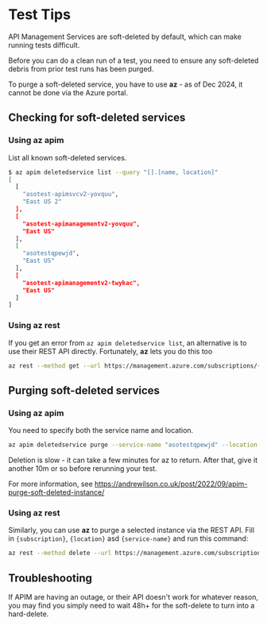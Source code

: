 # Test Tips

API Management Services are soft-deleted by default, which can make running tests difficult. 

Before you can do a clean run of a test, you need to ensure any soft-deleted debris from prior test runs has been purged. 

To purge a soft-deleted service, you have to use **az** - as of Dec 2024, it cannot be done via the Azure portal.

## Checking for soft-deleted services

### Using az apim

List all known soft-deleted services.

```bash
$ az apim deletedservice list --query "[].[name, location]"
[
  [
    "asotest-apimsvcv2-yovquu",
    "East US 2"
  ],
  [
    "asotest-apimanagementv2-yovquu",
    "East US"
  ],
  [
    "asotestqpewjd",
    "East US"
  ],
  [
    "asotest-apimanagementv2-twykac",
    "East US"
  ]
]
```

### Using az rest

If you get an error from `az apim deletedservice list`, an alternative is to use their REST API directly. Fortunately, **az** lets you do this too

``` bash
az rest --method get --url https://management.azure.com/subscriptions/{subscription}/providers/Microsoft.ApiManagement/deletedservices?api-version=2021-08-01
```

## Purging soft-deleted services

### Using az apim

You need to specify both the service name and location.

```bash
az apim deletedservice purge --service-name "asotestqpewjd" --location "eastus"
```

Deletion is slow - it can take a few minutes for az to return. After that, give it another 10m or so before rerunning your test.

For more information, see https://andrewilson.co.uk/post/2022/09/apim-purge-soft-deleted-instance/

### Using az rest

Similarly, you can use **az** to purge a selected instance via the REST API. Fill in `{subscription}`, `{location}` asd `{service-name}` and run this command:

``` bash
az rest --method delete --url https://management.azure.com/subscriptions/{subscription}/providers/Microsoft.ApiManagement/locations/{location}/deletedservices/{service-name}?api-version=2021-08-01
```

## Troubleshooting

If APIM are having an outage, or their API doesn't work for whatever reason, you may find you simply need to wait 48h+ for the soft-delete to turn into a hard-delete.
